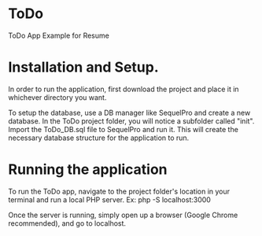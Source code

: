 # ToDo
ToDo App Example for Resume

# Installation and Setup.
In order to run the application, first download the project and place it in whichever directory you want.

To setup the database, use a DB manager like SequelPro and create a new database. In the ToDo project folder, you will notice a subfolder called "init". Import the ToDo_DB.sql file to SequelPro and run it. This will create the necessary database structure for the application to run.
 
# Running the application
To run the ToDo app, navigate to the project folder's location in your terminal and run a local PHP server. Ex: php -S localhost:3000

Once the server is running, simply open up a browser (Google Chrome recommended), and go to localhost.

